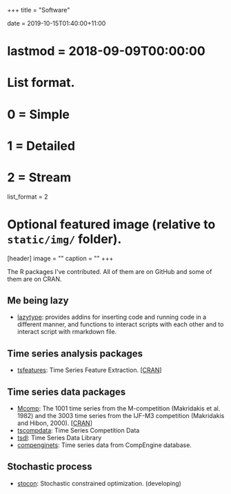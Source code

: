 +++
title = "Software"

date = 2019-10-15T01:40:00+11:00
# lastmod = 2018-09-09T00:00:00

# List format.
#   0 = Simple
#   1 = Detailed
#   2 = Stream
list_format = 2

# Optional featured image (relative to `static/img/` folder).
[header]
image = ""
caption = ""
+++

The R packages I've contributed. All of them are on GitHub and some of them are on CRAN.

## Me being lazy

* [lazytype](http://pkg.yangzhuoranyang.com/lazytype/): provides addins for inserting code and running code in a different manner, and functions to interact scripts with each other and to interact script with rmarkdown file.


## Time series analysis packages  
* [tsfeatures](https://pkg.robjhyndman.com/tsfeatures/): Time Series Feature Extraction. [[CRAN](https://cloud.r-project.org/package=tsfeatures)] 

## Time series data packages  
* [Mcomp](https://pkg.robjhyndman.com/Mcomp): The 1001 time series from the M-competition (Makridakis et al. 1982) and the 3003 time series from the IJF-M3 competition (Makridakis and Hibon, 2000). [[CRAN](https://cloud.r-project.org/package=Mcomp)]   
* [tscompdata](http://pkg.robjhyndman.com/tscompdata/): Time Series Competition Data   
* [tsdl](https://pkg.yangzhuoranyang.com/tsdl/): Time Series Data Library
* [compenginets](https://pkg.robjhyndman.com/compenginets/): Time series data from CompEngine database.

## Stochastic process  
* [stocon](https://pkg.yangzhuoranyang.com/stocon): Stochastic constrained optimization. (developing)

